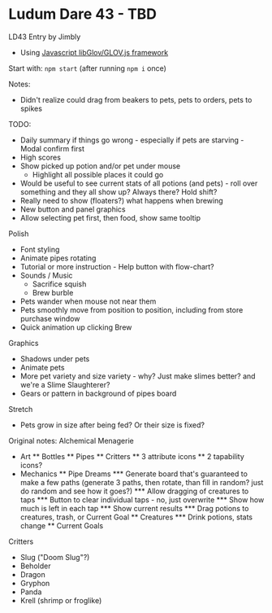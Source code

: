 Ludum Dare 43 - TBD
============================

LD43 Entry by Jimbly

* Using [Javascript libGlov/GLOV.js framework](https://github.com/Jimbly/turbulenz-playground)

Start with: `npm start` (after running `npm i` once)

Notes:
* Didn't realize could drag from beakers to pets, pets to orders, pets to spikes

TODO:
* Daily summary if things go wrong - especially if pets are starving - Modal confirm first
* High scores
* Show picked up potion and/or pet under mouse
  * Highlight all possible places it could go
* Would be useful to see current stats of all potions (and pets) - roll over something and they all show up? Always there? Hold shift?
* Really need to show (floaters?) what happens when brewing
* New button and panel graphics
* Allow selecting pet first, then food, show same tooltip

Polish
* Font styling
* Animate pipes rotating
* Tutorial or more instruction - Help button with flow-chart?
* Sounds / Music
  * Sacrifice squish
  * Brew burble
* Pets wander when mouse not near them
* Pets smoothly move from position to position, including from store purchase window
* Quick animation up clicking Brew

Graphics
* Shadows under pets
* Animate pets
* More pet variety and size variety - why?  Just make slimes better? and we're a Slime Slaughterer?
* Gears or pattern in background of pipes board

Stretch
* Pets grow in size after being fed?  Or their size is fixed?


Original notes:
Alchemical Menagerie
* Art
** Bottles
** Pipes
** Critters
** 3 attribute icons
** 2 tapability icons?
* Mechanics
** Pipe Dreams
*** Generate board that's guaranteed to make a few paths (generate 3 paths, then rotate, than fill in random? just do random and see how it goes?)
*** Allow dragging of creatures to taps
*** Button to clear individual taps - no, just overwrite
*** Show how much is left in each tap
*** Show current results
*** Drag potions to creatures, trash, or Current Goal
** Creatures
*** Drink potions, stats change
** Current Goals

Critters
* Slug ("Doom Slug"?)
* Beholder
* Dragon
* Gryphon
* Panda
* Krell (shrimp or froglike)
